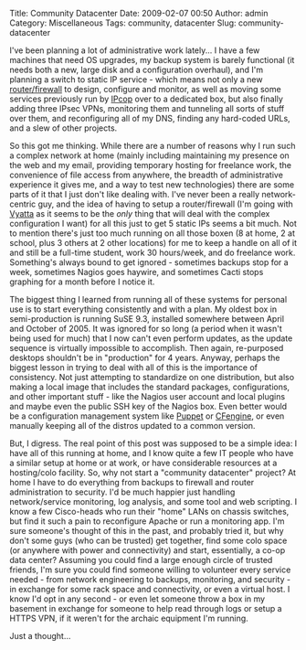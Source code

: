 Title: Community Datacenter
Date: 2009-02-07 00:50
Author: admin
Category: Miscellaneous
Tags: community, datacenter
Slug: community-datacenter

I've been planning a lot of administrative work lately... I have a few
machines that need OS upgrades, my backup system is barely functional
(it needs both a new, large disk and a configuration overhaul), and I'm
planning a switch to static IP service - which means not only a new
[router/firewall](http://www.vyatta.com/) to design, configure and
monitor, as well as moving some services previously run by
[IPcop](http://www.ipcop.org/) over to a dedicated box, but also finally
adding three IPsec VPNs, monitoring them and tunneling all sorts of
stuff over them, and reconfiguring all of my DNS, finding any hard-coded
URLs, and a slew of other projects.

So this got me thinking. While there are a number of reasons why I run
such a complex network at home (mainly including maintaining my presence
on the web and my email, providing temporary hosting for freelance work,
the convenience of file access from anywhere, the breadth of
administrative experience it gives me, and a way to test new
technologies) there are some parts of it that I just don't like dealing
with. I've never been a really network-centric guy, and the idea of
having to setup a router/firewall (I'm going with
[Vyatta](http://www.vyatta.com) as it seems to be the *only* thing that
will deal with the complex configuration I want) for all this just to
get 5 static IPs seems a bit much. Not to mention there's just too much
running on all those boxen (8 at home, 2 at school, plus 3 others at 2
other locations) for me to keep a handle on all of it and still be a
full-time student, work 30 hours/week, and do freelance work.
Something's always bound to get ignored - sometimes backups stop for a
week, sometimes Nagios goes haywire, and sometimes Cacti stops graphing
for a month before I notice it.

The biggest thing I learned from running all of these systems for
personal use is to start everything consistently and with a plan. My
oldest box in semi-production is running SuSE 9.3, installed somewhere
between April and October of 2005. It was ignored for so long (a period
when it wasn't being used for much) that I now can't even perform
updates, as the update sequence is virtually impossible to accomplish.
Then again, re-purposed desktops shouldn't be in "production" for 4
years. Anyway, perhaps the biggest lesson in trying to deal with all of
this is the importance of consistency. Not just attempting to
standardize on one distribution, but also making a local image that
includes the standard packages, configurations, and other important
stuff - like the Nagios user account and local plugins and maybe even
the public SSH key of the Nagios box. Even better would be a
configuration management system like
[Puppet](http://reductivelabs.com/trac/puppet) or
[CFengine](http://www.cfengine.org/), or even manually keeping all of
the distros updated to a common version.

But, I digress. The real point of this post was supposed to be a simple
idea: I have all of this running at home, and I know quite a few IT
people who have a similar setup at home or at work, or have considerable
resources at a hosting/colo facility. So, why not start a "community
datacenter" project? At home I have to do everything from backups to
firewall and router administration to security. I'd be much happier just
handling network/service monitoring, log analysis, and some tool and web
scripting. I know a few Cisco-heads who run their "home" LANs on chassis
switches, but find it such a pain to reconfigure Apache or run a
monitoring app. I'm sure someone's thought of this in the past, and
probably tried it, but why don't some guys (who can be trusted) get
together, find some colo space (or anywhere with power and connectivity)
and start, essentially, a co-op data center? Assuming you could find a
large enough circle of trusted friends, I'm sure you could find someone
willing to volunteer every service needed - from network engineering to
backups, monitoring, and security - in exchange for some rack space and
connectivity, or even a virtual host. I know I'd opt in any second - or
even let someone throw a box in my basement in exchange for someone to
help read through logs or setup a HTTPS VPN, if it weren't for the
archaic equipment I'm running.

Just a thought...

